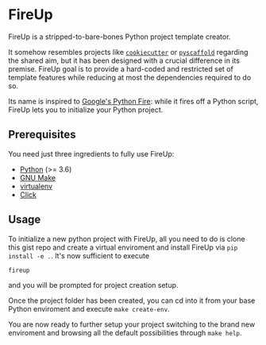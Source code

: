 # FireUp

FireUp is a stripped-to-bare-bones Python project template creator.

It somehow resembles projects like [`cookiecutter`](https://github.com/cookiecutter/cookiecutter) or [`pyscaffold`](https://github.com/pyscaffold/pyscaffold) regarding the shared aim, but it has been designed with a crucial difference in its premise. FireUp goal is to provide a hard-coded and restricted set of template features while reducing at most the dependencies required to do so.

Its name is inspired to [Google's Python Fire](https://github.com/google/python-fire#why-is-it-called-fire): while it fires off a Python script, FireUp lets you to initialize your Python project.

## Prerequisites

You need just three ingredients to fully use FireUp:

- [Python](https://www.python.org/downloads/) (>= 3.6)
- [GNU Make](https://www.gnu.org/software/make/)
- [virtualenv](https://virtualenv.pypa.io/en/latest/)
- [Click](https://click.palletsprojects.com/en/7.x/#documentation)

## Usage

To initialize a new python project with FireUp, all you need to do is clone this gist repo and create a virtual enviroment and install FireUp via `pip install -e .`. It's now sufficient to execute

```python
fireup
```

and you will be prompted for project creation setup.

Once the project folder has been created, you can cd into it from your base Python enviroment and execute `make create-env`.

You are now ready to further setup your project switching to the brand new enviroment and browsing all the default possibilities through `make help`.
